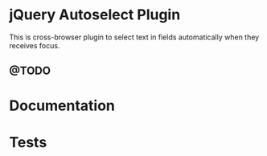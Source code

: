 jQuery Autoselect Plugin
========================

This is cross-browser plugin to select text in fields automatically when they receives focus.

@TODO
-----

# Documentation
# Tests